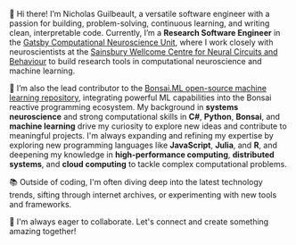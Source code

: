 👋 Hi there! I’m Nicholas Guilbeault, a versatile software engineer with a passion for building, problem-solving, continuous learning, and writing clean, interpretable code. Currently, I’m a **Research Software Engineer** in the [Gatsby Computational Neuroscience Unit](https://www.ucl.ac.uk/gatsby/gatsby-computational-neuroscience-unit), where I work closely with neuroscientists at the [Sainsbury Wellcome Centre for Neural Circuits and Behaviour](https://www.sainsburywellcome.org/web/) to build research tools in computational neuroscience and machine learning.

🚀 I’m also the lead contributor to the [Bonsai.ML open-source machine learning repository](https://github.com/bonsai-rx/machinelearning), integrating powerful ML capabilities into the Bonsai reactive programming ecosystem. My background in **systems neuroscience** and strong computational skills in **C#**, **Python**, **Bonsai**, and **machine learning** drive my curiosity to explore new ideas and contribute to meaningful projects. I'm always expanding and refining my expertise by exploring new programming languages like **JavaScript**, **Julia**, and **R**, and deepening my knowledge in **high-performance computing**, **distributed systems**, and **cloud computing** to tackle complex computational problems.

📚 Outside of coding, I'm often diving deep into the latest technology trends, sifting through internet archives, or experimenting with new tools and frameworks.

🌱 I'm always eager to collaborate. Let's connect and create something amazing together!
